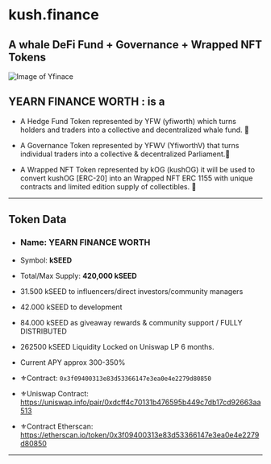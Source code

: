 # kush.finance #
## A whale DeFi Fund + Governance + Wrapped NFT Tokens ##



![Image of Yfinace](https://ibb.co/VNKV9Py)

## YEARN FINANCE WORTH : is a


- A Hedge Fund Token represented by YFW (yfiworth) which turns holders and traders into a collective and decentralized whale fund. :whale2:

- A Governance Token represented by YFWV (YfiworthV) that turns individual traders into a collective & decentralized Parliament.:hammer:

- A Wrapped NFT Token represented by kOG (kushOG) it will be used to convert kushOG [ERC-20] into an Wrapped NFT ERC 1155 with unique contracts and limited edition supply of collectibles. :art:



-------------
## Token Data ##

- ### Name: YEARN FINANCE WORTH 
- Symbol: **kSEED**
- Total/Max Supply: **420,000 kSEED**
- 31.500 kSEED to influencers/direct investors/community managers
- 42.000 kSEED to development
- 84.000 kSEED as giveaway rewards & community support / FULLY DISTRIBUTED
- 262500 kSEED Liquidity Locked on Uniswap LP 6 months.
- Current APY approx 300-350%

- ⚜️Contract: `0x3f09400313e83d53366147e3ea0e4e2279d80850`
- ⚜️Uniswap Contract: https://uniswap.info/pair/0xdcff4c70131b476595b449c7db17cd92663aa513
- ⚜️Contract Etherscan:  https://etherscan.io/token/0x3f09400313e83d53366147e3ea0e4e2279d80850
-------------
